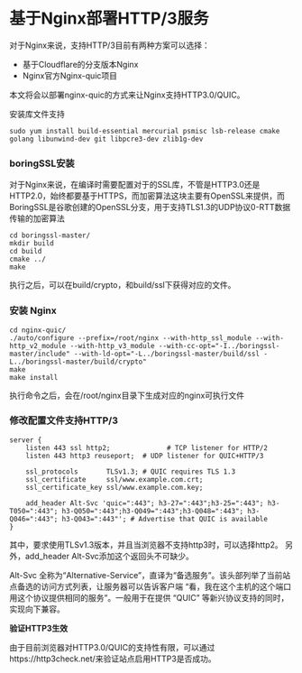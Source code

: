 # 基于Nginx部署HTTP/3服务


对于Nginx来说，支持HTTP/3目前有两种方案可以选择：

- 基于Cloudflare的分支版本Nginx
- Nginx官方Nginx-quic项目

本文将会以部署nginx-quic的方式来让Nginx支持HTTP3.0/QUIC。

安装库文件支持

```
sudo yum install build-essential mercurial psmisc lsb-release cmake golang libunwind-dev git libpcre3-dev zlib1g-dev

```

### boringSSL安装

对于Nginx来说，在编译时需要配置对于的SSL库，不管是HTTP3.0还是HTTP2.0，始终都要基于HTTPS，而加密算法这块主要有OpenSSL来提供，而BoringSSL是谷歌创建的OpenSSL分支，用于支持TLS1.3的UDP协议0-RTT数据传输的加密算法

```
cd boringssl-master/
mkdir build
cd build
cmake ../
make

```

执行之后，可以在build/crypto，和build/ssl下获得对应的文件。

### 安装 Nginx

```
cd nginx-quic/
./auto/configure --prefix=/root/nginx --with-http_ssl_module --with-http_v2_module --with-http_v3_module --with-cc-opt="-I../boringssl-master/include" --with-ld-opt="-L../boringssl-master/build/ssl -L../boringssl-master/build/crypto"
make 
make install
```

执行命令之后，会在/root/nginx目录下生成对应的nginx可执行文件

### 修改配置文件支持HTTP/3

```
server {
    listen 443 ssl http2;              # TCP listener for HTTP/2
    listen 443 http3 reuseport;  # UDP listener for QUIC+HTTP/3

    ssl_protocols       TLSv1.3; # QUIC requires TLS 1.3
    ssl_certificate     ssl/www.example.com.crt;
    ssl_certificate_key ssl/www.example.com.key;

    add_header Alt-Svc 'quic=":443"; h3-27=":443";h3-25=":443"; h3-T050=":443"; h3-Q050=":443";h3-Q049=":443";h3-Q048=":443"; h3-Q046=":443"; h3-Q043=":443"'; # Advertise that QUIC is available
}
```

其中，要求使用TLSv1.3版本，并且当浏览器不支持http3时，可以选择http2。 另外，add_header Alt-Svc添加这个返回头不可缺少。

Alt-Svc 全称为“Alternative-Service”，直译为“备选服务”。该头部列举了当前站点备选的访问方式列表，让服务器可以告诉客户端 “看，我在这个主机的这个端口用这个协议提供相同的服务”。一般用于在提供 “QUIC” 等新兴协议支持的同时，实现向下兼容。


**验证HTTP3生效**

由于目前浏览器对HTTP3.0/QUIC的支持性有限，可以通过https://http3check.net/来验证站点启用HTTP3是否成功。

